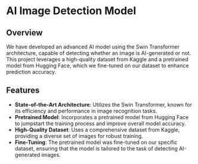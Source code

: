 # AI Image Detection Model

## Overview

We have developed an advanced AI model using the Swin Transformer architecture, capable of detecting whether an image is AI-generated or not. This project leverages a high-quality dataset from Kaggle and a pretrained model from Hugging Face, which we fine-tuned on our dataset to enhance prediction accuracy.

## Features

- **State-of-the-Art Architecture**: Utilizes the Swin Transformer, known for its efficiency and performance in image recognition tasks.
- **Pretrained Model**: Incorporates a pretrained model from Hugging Face to jumpstart the training process and improve overall model accuracy.
- **High-Quality Dataset**: Uses a comprehensive dataset from Kaggle, providing a diverse set of images for robust training.
- **Fine-Tuning**: The pretrained model was fine-tuned on our specific dataset, ensuring that the model is tailored to the task of detecting AI-generated images.
